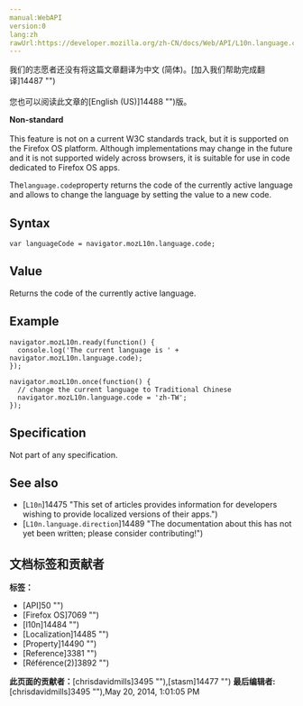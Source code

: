 ```yaml
---
manual:WebAPI
version:0
lang:zh
rawUrl:https://developer.mozilla.org/zh-CN/docs/Web/API/L10n.language.code
---
```




<bdi>我们的志愿者还没有将这篇文章翻译为<bdi>中文 (简体)</bdi>。[加入我们帮助完成翻译]14487 "")<br></br>您也可以阅读此文章的[English (US)]14488 "")版。</bdi>






**Non-standard**<br></br>This feature is not on a current W3C standards track, but it is supported on the Firefox OS platform. Although implementations may change in the future and it is not supported widely across browsers, it is suitable for use in code dedicated to Firefox OS apps.






The`language.code`property returns the code of the currently active language and allows to change the language by setting the value to a new code.



## Syntax<a name="Syntax"></a>

```
var languageCode = navigator.mozL10n.language.code;
```

## Value<a name="Value"></a>


Returns the code of the currently active language.


## Example<a name="Example"></a>

```
navigator.mozL10n.ready(function() {
  console.log('The current language is ' + navigator.mozL10n.language.code);
});
```

```
navigator.mozL10n.once(function() {
  // change the current language to Traditional Chinese
  navigator.mozL10n.language.code = 'zh-TW';
});
```

## Specification<a name="Specification"></a>


Not part of any specification.


## See also<a name="See_also"></a>

* [`L10n`]14475 "This set of articles provides information for developers wishing to provide localized versions of their apps.")
* [`L10n.language.direction`]14489 "The documentation about this has not yet been written; please consider contributing!")



## 文档标签和贡献者
**标签：**
* [API]50 "")
* [Firefox OS]7069 "")
* [l10n]14484 "")
* [Localization]14485 "")
* [Property]14490 "")
* [Reference]3381 "")
* [Référence(2)]3892 "")

**此页面的贡献者：**[chrisdavidmills]3495 ""),[stasm]14477 "")
**最后编辑者:**[chrisdavidmills]3495 ""),<time>May 20, 2014, 1:01:05 PM</time>


